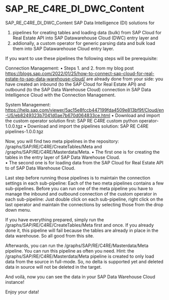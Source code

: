# SAP_RE_C4RE_DI_DWC_Content
SAP_RE_C4RE_DI_DWC_Content SAP Data Intelligence (DI) solutions for
1. pipelines for creating tables and loading data (bulk) from SAP Cloud for Real Estate API into SAP Datawarehouse Cloud (DWC) entry layer and
2. addionally, a custom operator for generic parsing data and bulk load them into SAP Datawarehouse Cloud entry layer.

If you want to use these pipelines the following steps will be prerequisite:

Connection Management:
•	Steps 1. and 2. from my blog post https://blogs.sap.com/2022/01/25/how-to-connect-sap-cloud-for-real-estate-to-sap-data-warehouse-cloud/ are already done from your side: you have created an inbound (to the SAP Cloud for Real Estate API) and outbound (to the SAP Data Warehouse Cloud) connection in SAP Data Intelligence Cloud with the Connection Management.

System Management: https://help.sap.com/viewer/5ac15e8fccb447199fda4509e813bf9f/Cloud/en-US/eb8249323b7041d0ae7b670d064833ce.html
•	Download and import the custom operator solution first: SAP RE C4RE custom python operator-1.0.0.tgz
•	Download and import the pipelines solution: SAP RE C4RE pipelines-1.0.0.tgz

Now, you will find two meta pipelines in the repository: /graphs/SAP/RE/C4RE/CreateTables/Meta and /graphs/SAP/RE/C4RE/Masterdata/Meta. 
•	The first one is for creating the tables in the entry layer of SAP Data Warehouse Cloud.  
•	The second one is for loading data from the SAP Cloud for Real Estate API to of SAP Data Warehouse Cloud.  

Last step before running those pipelines is to maintain the connection settings in each sub-pipeline:
Each of the two meta pipelines contains a few sub-pipelines. Before you can run one of the meta pipeline you have to manage the inbound and outbound connection of the custom operator in each sub-pipeline:
Just double click on each sub-pipeline, right click on the last operator and maintain the connections by selecting those from the drop down menu.

If you have everything prepared, simply run the /graphs/SAP/RE/C4RE/CreateTables/Meta first and once. If you already done it, this pipeline will fail because the tables are already in place in the data warehouse. So all good from this site.

Afterwards, you can run the /graphs/SAP/RE/C4RE/Masterdata/Meta pipeline. You can run this pipeline as often you need.
Hint: the /graphs/SAP/RE/C4RE/Masterdata/Meta pipeline is created to only load data from the source in full-mode. So, no delta is supported yet and deleted data in source will not be deleted in the target.

And voilà, now you can see the data in your SAP Data Warehouse Cloud instance!

Enjoy your data!

